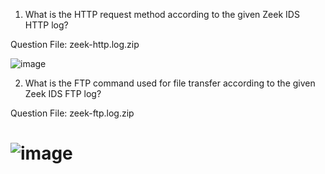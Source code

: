 1. What is the HTTP request method according to the given Zeek IDS HTTP log?

Question File: zeek-http.log.zip

![image](https://github.com/user-attachments/assets/2855bb1e-6c99-4329-9d16-20c2583a2b83)

2. What is the FTP command used for file transfer according to the given Zeek IDS FTP log?

Question File: zeek-ftp.log.zip

# ![image](https://github.com/user-attachments/assets/a7812079-d5eb-4110-808d-a1be2bf1fad4)
